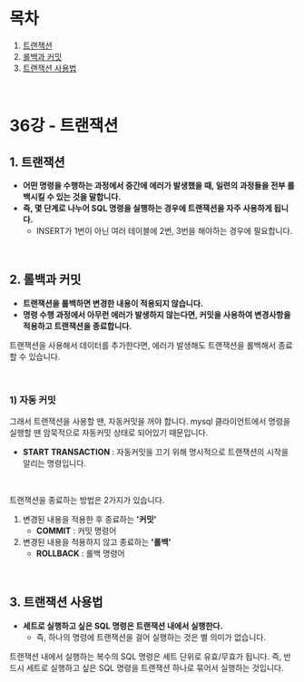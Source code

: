 # 목차

1. [트랜잭션](#1-트랜잭션) <br/>
2. [롤백과 커밋](#2-롤백과-커밋) <br/>
3. [트랜잭션 사용법](#3-트랜잭션-사용법) <br/>

<br/>

# 36강 - 트랜잭션

## 1. 트랜잭션

- **어떤 명령을 수행하는 과정에서 중간에 에러가 발생했을 때, 일련의 과정들을 전부 롤백시킬 수 있는 것을 말합니다.**
- **즉,  몇 단계로 나누어 SQL 명령을 실행하는 경우에 트랜잭션을 자주 사용하게 됩니다.**
  - INSERT가 1번이 아닌 여러 테이블에 2번, 3번을 해야하는 경우에 필요합니다.

<br/>

## 2. 롤백과 커밋

- **트랜잭션을 롤백하면 변경한 내용이 적용되지 않습니다.**
- **명령 수행 과정에서 아무런 에러가 발생하지 않는다면, 커밋을 사용하여 변경사항을 적용하고 트랜잭션을 종료합니다.**

트랜잭션을 사용해서 데이터를 추가한다면, 에러가 발생해도 트랜잭션을 롤백해서 종료할 수 있습니다. 

<br/>

### 1) 자동 커밋

그래서 트랜잭션을 사용할 땐, 자동커밋을 꺼야 합니다. mysql 클라이언트에서 명령을 실행할 땐 암묵적으로 자동커밋 상태로 되어있기 때문입니다.

- **START TRANSACTION** : 자동커밋을 끄기 위해 명시적으로 트랜잭션의 시작을 알리는 명령입니다.

<br/>

트랜잭션을 종료하는 방법은 2가지가 있습니다.

1. 변경된 내용을 적용한 후 종료하는 **'커밋'**
   - **COMMIT** : 커밋 명령어
2. 변경된 내용을 적용하지 않고 종료하는 **'롤백'**
   - **ROLLBACK** : 롤백 명령어

<br/>

## 3. 트랜잭션 사용법

- **세트로 실행하고 싶은 SQL 명령은 트랜잭션 내에서 실행한다.**
  - 즉, 하나의 명령에 트랜잭션을 걸어 실행하는 것은 별 의미가 없습니다.

트랜잭션 내에서 실행하는 복수의 SQL 명령은 세트 단위로 유효/무효가 됩니다. 즉, 반드시 세트로 실행하고 싶은 SQL 명령을 트랜잭션 하나로 묶어서 실행하는 것입니다.

